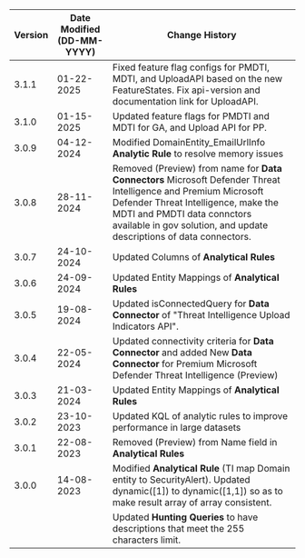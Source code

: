 | **Version** | **Date Modified (DD-MM-YYYY)** | **Change History**                          |
|-------------|--------------------------------|---------------------------------------------|
| 3.1.1       | 01-22-2025                     | Fixed feature flag configs for PMDTI, MDTI, and UploadAPI based on the new FeatureStates. Fix api-version and documentation link for UploadAPI. |
| 3.1.0       | 01-15-2025                     | Updated feature flags for PMDTI and MDTI for GA, and Upload API for PP. |
| 3.0.9		  | 04-12-2024					   | Modified DomainEntity_EmailUrlInfo **Analytic Rule** to resolve memory issues |
| 3.0.8		  | 28-11-2024					   | Removed (Preview) from name for **Data Connectors** Microsoft Defender Threat Intelligence and Premium Microsoft Defender Threat Intelligence, make the MDTI and PMDTI data connctors available in gov solution, and update descriptions of data connectors. |
| 3.0.7		  | 24-10-2024					   | Updated Columns of **Analytical Rules** 				 			  |
| 3.0.6		  | 24-09-2024					   | Updated Entity Mappings of **Analytical Rules** 				 			  |
| 3.0.5       | 19-08-2024                     | Updated isConnectedQuery for **Data Connector** of "Threat Intelligence Upload Indicators API". |
| 3.0.4       | 22-05-2024                     | Updated connectivity criteria for **Data Connector** and added New **Data Connector** for Premium Microsoft Defender Threat Intelligence (Preview)   					  |
| 3.0.3		  | 21-03-2024					   | Updated Entity Mappings of **Analytical Rules**				 			  |
| 3.0.2       | 23-10-2023                     | Updated KQL of analytic rules to improve performance in large datasets 	  |
| 3.0.1       | 22-08-2023                     | Removed (Preview) from Name field in **Analytical Rules** |
| 3.0.0       | 14-08-2023                     | Modified **Analytical Rule** (TI map Domain entity to SecurityAlert). Updated dynamic([1]) to dynamic([1,1]) so as to make result array of array consistent.   |
|             |                                | Updated **Hunting Queries** to have descriptions that meet the 255 characters limit.      |
